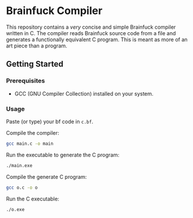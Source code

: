 # Brainfuck Compiler

This repository contains a _very_ concise and simple Brainfuck compiler written in C. The compiler reads Brainfuck source code from a file and generates a functionally equivalent C program. This is meant as more of an art piece than a program.

## Getting Started

### Prerequisites

- GCC (GNU Compiler Collection) installed on your system.

### Usage

  Paste (or type) your bf code in `c.bf`.

  Compile the compiler:
  
  ```sh
  gcc main.c -o main
  ```

  Run the executable to generate the C program:

  ```sh
  ./main.exe
  ```

  Compile the generate C program:

  ```sh
  gcc o.c -o o
  ```

  Run the C executable:

  ```sh
  ./o.exe
  ```
